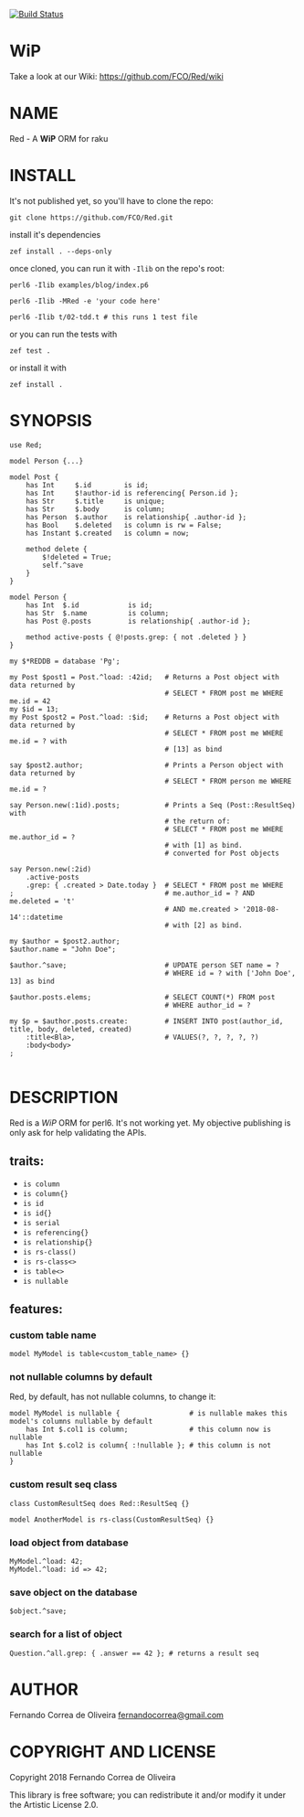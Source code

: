[![Build Status](https://travis-ci.org/FCO/Red.svg?branch=master)](https://travis-ci.org/FCO/Red)


WiP
===

Take a look at our Wiki: <https://github.com/FCO/Red/wiki>

NAME
====

Red - A **WiP** ORM for raku

INSTALL
=======

It's not published yet, so you'll have to clone the repo:

```
git clone https://github.com/FCO/Red.git
```

install it's dependencies

```
zef install . --deps-only
```

once cloned, you can run it with `-Ilib` on the repo's root:


```
perl6 -Ilib examples/blog/index.p6
```


```
perl6 -Ilib -MRed -e 'your code here'
```

```
perl6 -Ilib t/02-tdd.t # this runs 1 test file
```

or you can run the tests with

```
zef test .
```

or install it with

```
zef install .
```

SYNOPSIS
========

```perl6
use Red;

model Person {...}

model Post {
    has Int     $.id        is id;
    has Int     $!author-id is referencing{ Person.id };
    has Str     $.title     is unique;
    has Str     $.body      is column;
    has Person  $.author    is relationship{ .author-id };
    has Bool    $.deleted   is column is rw = False;
    has Instant $.created   is column = now;

    method delete {
        $!deleted = True;
        self.^save
    }
}

model Person {
    has Int  $.id            is id;
    has Str  $.name          is column;
    has Post @.posts         is relationship{ .author-id };

    method active-posts { @!posts.grep: { not .deleted } }
}

my $*REDDB = database 'Pg';

my Post $post1 = Post.^load: :42id;   # Returns a Post object with data returned by
                                      # SELECT * FROM post me WHERE me.id = 42
my $id = 13;
my Post $post2 = Post.^load: :$id;    # Returns a Post object with data returned by
                                      # SELECT * FROM post me WHERE me.id = ? with
                                      # [13] as bind

say $post2.author;                    # Prints a Person object with data returned by
                                      # SELECT * FROM person me WHERE me.id = ?

say Person.new(:1id).posts;           # Prints a Seq (Post::ResultSeq) with
                                      # the return of:
                                      # SELECT * FROM post me WHERE me.author_id = ?
                                      # with [1] as bind.
                                      # converted for Post objects

say Person.new(:2id)
    .active-posts
    .grep: { .created > Date.today }  # SELECT * FROM post me WHERE
;                                     # me.author_id = ? AND me.deleted = 't'
                                      # AND me.created > '2018-08-14'::datetime
                                      # with [2] as bind.

my $author = $post2.author;
$author.name = "John Doe";

$author.^save;                        # UPDATE person SET name = ?
                                      # WHERE id = ? with ['John Doe', 13] as bind

$author.posts.elems;                  # SELECT COUNT(*) FROM post
                                      # WHERE author_id = ?

my $p = $author.posts.create:         # INSERT INTO post(author_id, title, body, deleted, created)
    :title<Bla>,                      # VALUES(?, ?, ?, ?, ?)
    :body<body>
;


```

DESCRIPTION
===========

Red is a *WiP* ORM for perl6. It's not working yet. My objective publishing is only ask for help validating the APIs.

## traits:

* `is column`
* `is column{}`
* `is id`
* `is id{}`
* `is serial`
* `is referencing{}`
* `is relationship{}`
* `is rs-class()`
* `is rs-class<>`
* `is table<>`
* `is nullable`

## features:

### custom table name

```perl6
model MyModel is table<custom_table_name> {}
```

### not nullable columns by default

Red, by default, has not nullable columns, to change it:

```perl6
model MyModel is nullable {                 # is nullable makes this model's columns nullable by default
    has Int $.col1 is column;               # this column now is nullable
    has Int $.col2 is column{ :!nullable }; # this column is not nullable
}
```

### custom result seq class

```perl6
class CustomResultSeq does Red::ResultSeq {}

model AnotherModel is rs-class(CustomResultSeq) {}
```

### load object from database

```perl6
MyModel.^load: 42;
MyModel.^load: id => 42;
```

### save object on the database

```perl6
$object.^save;
```

### search for a list of object

```perl6
Question.^all.grep: { .answer == 42 }; # returns a result seq
```

AUTHOR
======

Fernando Correa de Oliveira <fernandocorrea@gmail.com>

COPYRIGHT AND LICENSE
=====================

Copyright 2018 Fernando Correa de Oliveira

This library is free software; you can redistribute it and/or modify it under the Artistic License 2.0.

